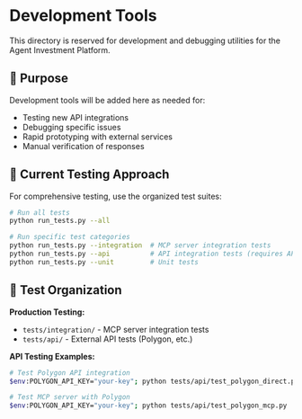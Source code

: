 # Development Tools

This directory is reserved for development and debugging utilities for the Agent Investment Platform.

## 🎯 Purpose

Development tools will be added here as needed for:
- Testing new API integrations
- Debugging specific issues
- Rapid prototyping with external services
- Manual verification of responses

## 🧪 Current Testing Approach

For comprehensive testing, use the organized test suites:

```bash
# Run all tests
python run_tests.py --all

# Run specific test categories
python run_tests.py --integration  # MCP server integration tests
python run_tests.py --api          # API integration tests (requires API keys)
python run_tests.py --unit         # Unit tests
```

## 📁 Test Organization

**Production Testing:**
- `tests/integration/` - MCP server integration tests
- `tests/api/` - External API tests (Polygon, etc.)

**API Testing Examples:**
```bash
# Test Polygon API integration
$env:POLYGON_API_KEY="your-key"; python tests/api/test_polygon_direct.py

# Test MCP server with Polygon
$env:POLYGON_API_KEY="your-key"; python tests/api/test_polygon_mcp.py
```